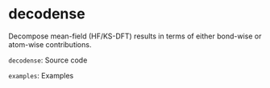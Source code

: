 # decodense
Decompose mean-field (HF/KS-DFT) results in terms of either bond-wise or atom-wise contributions.

``decodense``: Source code

``examples``: Examples

